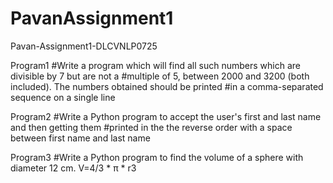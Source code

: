 # PavanAssignment1
Pavan-Assignment1-DLCVNLP0725

Program1
#Write a program which will find all such numbers which are divisible by 7 but are not a 
#multiple of 5, between 2000 and 3200 (both included). The numbers obtained should be printed
#in a comma-separated sequence on a single line

Program2
#Write a Python program to accept the user's first and last name and then getting them
#printed in the the reverse order with a space between first name and last name

Program3
#Write a Python program to find the volume of a sphere with diameter 12 cm. V=4/3 * π * r3
